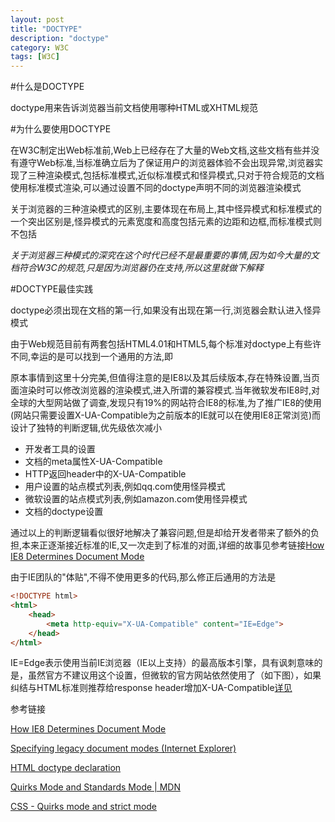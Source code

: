 ```yaml
---
layout: post
title: "DOCTYPE"
description: "doctype"
category: W3C
tags: [W3C]
---
```



#什么是DOCTYPE

doctype用来告诉浏览器当前文档使用哪种HTML或XHTML规范

#为什么要使用DOCTYPE

在W3C制定出Web标准前,Web上已经存在了大量的Web文档,这些文档有些并没有遵守Web标准,当标准确立后为了保证用户的浏览器体验不会出现异常,浏览器实现了三种渲染模式,包括标准模式,近似标准模式和怪异模式,只对于符合规范的文档使用标准模式渲染,可以通过设置不同的doctype声明不同的浏览器渲染模式

关于浏览器的三种渲染模式的区别,主要体现在布局上,其中怪异模式和标准模式的一个突出区别是,怪异模式的元素宽度和高度包括元素的边距和边框,而标准模式则不包括

*关于浏览器三种模式的深究在这个时代已经不是最重要的事情,因为如今大量的文档符合W3C的规范,只是因为浏览器仍在支持,所以这里就做下解释*


#DOCTYPE最佳实践

doctype必须出现在文档的第一行,如果没有出现在第一行,浏览器会默认进入怪异模式

由于Web规范目前有两套包括HTML4.01和HTML5,每个标准对doctype上有些许不同,幸运的是可以找到一个通用的方法,即

<!DOCTYPE html>

原本事情到这里十分完美,但值得注意的是IE8以及其后续版本,存在特殊设置,当页面渲染时可以修改浏览器的渲染模式,进入所谓的兼容模式.当年微软发布IE8时,对全球的大型网站做了调查,发现只有19%的网站符合IE8的标准,为了推广IE8的使用(网站只需要设置X-UA-Compatible为之前版本的IE就可以在使用IE8正常浏览)而设计了独特的判断逻辑,优先级依次减小

   * 开发者工具的设置
   * 文档的meta属性X-UA-Compatible
   * HTTP返回header中的X-UA-Compatible
   * 用户设置的站点模式列表,例如qq.com使用怪异模式
   * 微软设置的站点模式列表,例如amazon.com使用怪异模式
   * 文档的doctype设置

通过以上的判断逻辑看似很好地解决了兼容问题,但是却给开发者带来了额外的负担,本来正逐渐接近标准的IE,又一次走到了标准的对面,详细的故事见参考链接[How IE8 Determines Document Mode](http://blogs.msdn.com/b/ie/archive/2010/03/02/how-ie8-determines-document-mode.aspx)

由于IE团队的"体贴",不得不使用更多的代码,那么修正后通用的方法是

``` html
<!DOCTYPE html>
<html>
    <head>
        <meta http-equiv="X-UA-Compatible" content="IE=Edge">
    </head>
</html>
```

IE=Edge表示使用当前IE浏览器（IE以上支持）的最高版本引擎，具有讽刺意味的是，虽然官方不建议用这个设置，但微软的官方网站依然使用了（如下图），如果纠结与HTML标准则推荐给response header增加X-UA-Compatible[详见](http://stackoverflow.com/questions/2518256/override-intranet-compatibility-mode-ie8)



参考链接

[How IE8 Determines Document Mode](http://blogs.msdn.com/b/ie/archive/2010/03/02/how-ie8-determines-document-mode.aspx)

[Specifying legacy document modes (Internet Explorer)](http://msdn.microsoft.com/en-us/library/ie/jj676915(v=vs.85).aspx)

[HTML doctype declaration](http://www.w3schools.com/tags/tag_doctype.asp)

[Quirks Mode and Standards Mode | MDN](https://developer.mozilla.org/en-US/docs/Quirks_Mode_and_Standards_Mode)

[CSS - Quirks mode and strict mode](http://www.quirksmode.org/css/quirksmode.html)
